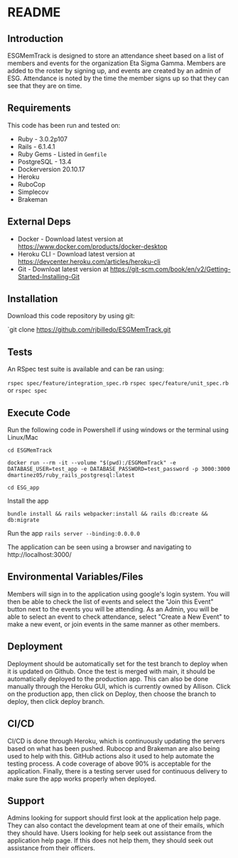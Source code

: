 # README

## Introduction ##

ESGMemTrack is designed to store an attendance sheet based on a list of members and events for the organization Eta Sigma Gamma. Members are added to the roster by signing up, and events are created by an admin of ESG. Attendance is noted by the time the member signs up so that they can see that they are on time.

## Requirements ##

This code has been run and tested on:

* Ruby - 3.0.2p107
* Rails - 6.1.4.1
* Ruby Gems - Listed in `Gemfile`
* PostgreSQL - 13.4
* Dockerversion 20.10.17
* Heroku
* RuboCop
* Simplecov
* Brakeman


## External Deps  ##

* Docker - Download latest version at https://www.docker.com/products/docker-desktop
* Heroku CLI - Download latest version at https://devcenter.heroku.com/articles/heroku-cli
* Git - Downloat latest version at https://git-scm.com/book/en/v2/Getting-Started-Installing-Git

## Installation ##

Download this code repository by using git:

 `git clone https://github.com/rjbilledo/ESGMemTrack.git


## Tests ##

An RSpec test suite is available and can be ran using:

  `rspec spec/feature/integration_spec.rb`
  `rspec spec/feature/unit_spec.rb`
  or
  `rspec spec`

## Execute Code ##

Run the following code in Powershell if using windows or the terminal using Linux/Mac

  `cd ESGMemTrack`

  `docker run --rm -it --volume "$(pwd):/ESGMemTrack" -e DATABASE_USER=test_app -e DATABASE_PASSWORD=test_password -p 3000:3000 dmartinez05/ruby_rails_postgresql:latest`

  `cd ESG_app`

Install the app

  `bundle install && rails webpacker:install && rails db:create && db:migrate`

Run the app
  `rails server --binding:0.0.0.0`

The application can be seen using a browser and navigating to http://localhost:3000/

## Environmental Variables/Files ##

Members will sign in to the application using google's login system. You will then be able to check the list of events and select the "Join this Event" button next to the events you will be attending. As an Admin, you will be able to select an event to check attendance, select "Create a New Event" to make a new event, or join events in the same manner as other members.

## Deployment ##

Deployment should be automatically set for the test branch to deploy when it is updated on Github. Once the test is merged with main, it should be automatically deployed to the production app. This can also be done manually through the Heroku GUI, which is currently owned by Allison. Click on the production app, then click on Deploy, then choose the branch to deploy, then click deploy branch.


## CI/CD ##

CI/CD is done through Heroku, which is continuously updating the servers based on what has been pushed. Rubocop and Brakeman are also being used to help with this. GitHub actions also it used to help automate the testing process. A code coverage of above 90% is acceptable for the application. Finally, there is a testing server used for continuous delivery to make sure the app works properly when deployed.

## Support ##

Admins looking for support should first look at the application help page. They can also contact the development team at one of their emails, which they should have.
Users looking for help seek out assistance from the application help page. If this does not help them, they should seek out assistance from their officers.
